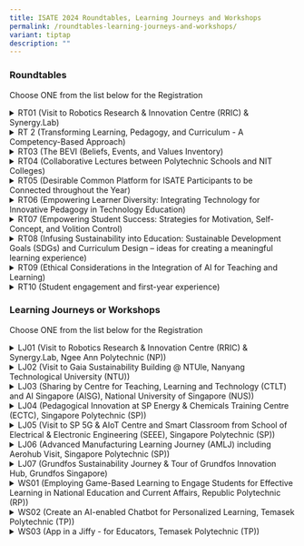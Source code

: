 ```yaml
---
title: ISATE 2024 Roundtables, Learning Journeys and Workshops
permalink: /roundtables-learning-journeys-and-workshops/
variant: tiptap
description: ""
---
```

<h3>Roundtables</h3>
<p>Choose ONE from the list below for the Registration</p>
<div data-type="detailGroup" class="isomer-accordion isomer-accordion-white">
<details class="isomer-details">
<summary>RT01 (Visit to Robotics Research &amp; Innovation Centre (RRIC) &amp;
Synergy.Lab)</summary>
<div data-type="detailsContent" class="isomer-details-content">
<p>At RRIC, the participants will be introduced to robotic projects that
collaborate with industries (NParks, SingHealth, Moovita). These robotic
projects are to support industry needs and to optimize commercial operations.</p>
<p>At Synergy.Lab, the participants will learn the integration of solar energy
and Electric Vehicle charging infrastructure. The Synergy.lab serves as
an integrated ‘control centre’ for the various smart mobility technologies
on campus, incorporating advanced data analysis and simulation capabilities.
The lab facilitates research to enhance the ecosystem’s efficiency by monitoring
and analysing data such as solar power generation, as well as EV charging
load and energy consumption.</p>
<p></p>
</div>
</details>
<details class="isomer-details">
<summary>RT 2 (Transforming Learning, Pedagogy, and Curriculum - A Competency-Based
Approach)</summary>
<div data-type="detailsContent" class="isomer-details-content">
<p>The focus of this roundtable will be on shifting from traditional, content-driven
teaching methods to a competency-based approach, which emphasizes mastery
of skills and knowledge. The need to align curriculum with real-world competencies
demanded by employers and society will be discussed together with the importance
of fostering critical thinking, collaboration, communication, and creativity
skills, essential for success in the 21st-century workforce.</p>
<p>Key themes include personalized learning pathways tailored to individual
student needs, leveraging technology for interactive and immersive learning
experiences, and integrating real-world applications into the curriculum
to enhance relevance and engagement. Challenges such as standardization
versus flexibility, assessment methodologies, and teacher training will
also be addressed. NYP will share contextualized examples in the areas
of personalized learning pathways to guide the discussion.</p>
</div>
</details>
<details class="isomer-details">
<summary>RT03 (The BEVI (Beliefs, Events, and Values Inventory)</summary>
<div data-type="detailsContent" class="isomer-details-content">
<p>Many engineering courses do not have a good measurement tool to track
students' progress in their beliefs and values. This roundtable discussion
will focus on the BEVI (Beliefs, Events, and Values Inventory), a robust
analytic tool spanning education, research and leadership. With over 30
years of research backing, BEVI offers a comprehensive understanding of
beliefs, values, and life events, fostering learning, growth, and transformation.</p>
<p>Participants will explore its adaptability, reliability, and applicability
across diverse settings, and delve into its theoretical underpinnings and
practical benefits. Let's discuss how BEVI can empower individuals, groups,
and organizations to navigate complex processes and outcomes, shaping a
path towards personal and collective development.</p>
<p>For more details on the BEVI, please go to: <a href="https://thebevi.com" rel="noopener noreferrer nofollow" target="_blank">https://thebevi.com</a>
</p>
</div>
</details>
<details class="isomer-details">
<summary>RT04 (Collaborative Lectures between Polytechnic Schools and NIT Colleges)</summary>
<div data-type="detailsContent" class="isomer-details-content">
<p>The aim of this roundtable is to delve into possible approaches for student
guidance through Collaborative Lectures between Polytechnic Schools and
NIT College.</p>
<p>Students today study in a different way than in the past, thanks to technological
advancements, particularly in the form of AI tools such as ChatGPT, Copilot,
Gemini, and so on. As such, there is a need to shift from the current one-way
imparting knowledge strategies to become two-ways or multiple ways, with
greater student involvement in the lecture components.</p>
<p>One of the key takeaways from this roundtable is to be a set of guiding
questions for each pair of participating institution’s planning and execution.
Also, the pedagogy aspect and methodologies involved will be brought up
for discussion as well.</p>
</div>
</details>
<details class="isomer-details">
<summary>RT05 (Desirable Common Platform for ISATE Participants to be Connected
throughout the Year)</summary>
<div data-type="detailsContent" class="isomer-details-content">
<p>In this roundtable, we will explore the key features of a common platform
for ISATE participants to network, collaborate with and learn from each
other throughout the year.</p>
<p>Roundtable participants will be actively involved in contributing towards
development of this platform by sharing their insights, experiences and
preferences so that the platform will reflect the diverse needs and perspectives
of its intended users.</p>
</div>
</details>
<details class="isomer-details">
<summary>RT06 (Empowering Learner Diversity: Integrating Technology for Innovative
Pedagogy in Technology Education)</summary>
<div data-type="detailsContent" class="isomer-details-content">
<p>In this roundtable, we will explore innovative pedagogical approaches
that leverage technology to empower learner diversity in technology education.
By examining these methods, we aim to uncover practical strategies for
creating inclusive learning environments where all students can thrive.</p>
<p>Participants will have the opportunity to learn from examples of successful
technology integration for innovative pedagogy from diverse educational
institutions. These case studies will provide valuable insights into effective
strategies and inspire educators with tangible ideas they can implement
in their own teaching contexts.</p>
<p>Through sharing of best practices in integrating technology to address
learner diversity, as well as exploring challenges faced, we can work towards
fostering equitable learning experiences for all students. At the end of
the roundtable, participants will take away actionable insights and key
takeaways to apply in their own classrooms and institutions.</p>
</div>
</details>
<details class="isomer-details">
<summary>RT07 (Empowering Student Success: Strategies for Motivation, Self-Concept,
and Volition Control)</summary>
<div data-type="detailsContent" class="isomer-details-content">
<p>This roundtable delves into the intricate relationship between the three
vital elements (motivation, self-concept and volition control) and self-regulated
learning elements. It aims to explore how these three elements intersect
with the principles of self-regulated learning to enhance students' academic
performance and personal development.</p>
<p>By examining the interconnectedness of these elements and sharing insights
on fostering self-regulated learners, educators can develop comprehensive
strategies to empower students to succeed academically and thrive personally.</p>
</div>
</details>
<details class="isomer-details">
<summary>RT08 (Infusing Sustainability into Education: Sustainable Development
Goals (SDGs) and Curriculum Design – ideas for creating a meaningful learning
experience)</summary>
<div data-type="detailsContent" class="isomer-details-content">
<p>This roundtable seeks to interactively engage participants to discuss
the best ways to introduce and infuse the SDGs into curriculum. How can
this be done efficiently, yet sustainably and what would be some of the
best ways we can ensure there is meaningful learning rather than the checking
of boxes. Participants will also be given an opportunity to discuss possible
approaches to measure the success of such integration, by engaging in critical
discourse with fellow participants attending the roundtable.</p>
</div>
</details>
<details class="isomer-details">
<summary>RT09 (Ethical Considerations in the Integration of AI for Teaching and
Learning)</summary>
<div data-type="detailsContent" class="isomer-details-content">
<p>Artificial Intelligence (AI) has become a transformative influence in
the education industry, reshaping the delivery of teaching and learning.
It introduces both opportunities and challenges in this context. AI technologies,
exemplified by tools like ChatGPT, have the capacity to revolutionize the
creation of various content types, such as text, images, art, music, or
programming code. This can result in the development of dynamic and interactive
teaching materials designed to engage students more effectively. However,
the same AI tools could be misused to generate academic work, such as assignments
or final year reports, potentially leading to unethical behavior and academic
misconduct when used without proper declaration or authorization.</p>
<p>While AI technologies may pose a threat to academic integrity, they also
offer significant advantages. AI enhances users' capabilities, both positively
and negatively. Therefore, it is crucial for students and educators to
receive guidance on the benefits and limitations of AI technologies, enabling
ethical usage and upholding academic integrity. The objective is to strike
a balance between harnessing the transformative potential of AI and safeguarding
against unintended and unethical consequences. This requires collaborative
efforts among stakeholders, including educators, to establish comprehensive
frameworks aligning AI advancements with academic integrity, human values,
ethical standards, and societal expectations.</p>
<p>This roundtable session aims to foster discussions on ethical considerations
in the implementation of AI for teaching and learning.</p>
<p>The topics to be explored in this session include, but are not limited
to:</p>
<p>• An overview of various AI technologies for teaching and learning</p>
<p>• Potential academic threats and challenges associated with AI</p>
<p>• AI Ethics and Governance in Education</p>
<p>• Awareness of AI Ethics and Governance</p>
<p>• Tools and technologies for AI Ethics and Governance</p>
</div>
</details>
<details class="isomer-details">
<summary>RT10 (Student engagement and first-year experience)</summary>
<div data-type="detailsContent" class="isomer-details-content">
<p>The roundtable discussion will focus on the crucial topic of student engagement,
the first-year experience in studies, and strategies for supporting incoming
students to seamlessly integrate into the learning community. Recognizing
the pivotal role of the initial year in shaping students' learning path
and overall study experience, this discussion aims to explore innovative
approaches, best practices, and challenges in fostering student engagement
and facilitating a smooth transition for newcomers.</p>
<p>Participants are invited to discuss and share insights on orientation
programs, mentorship schemes, study support services, or any other practices
aiming at enhancing student retention, satisfaction, and success.</p>
<p>By addressing key issues and sharing practical solutions, this round table
seeks to empower educators, administrators, and stakeholders to create
inclusive, supportive environments that nurture the holistic development
of all students within the learning community.</p>
</div>
</details>
</div>
<p></p>
<h3>Learning Journeys or Workshops</h3>
<p>Choose ONE from the list below for the Registration</p>
<p></p>
<div data-type="detailGroup" class="isomer-accordion isomer-accordion-white">
<details class="isomer-details">
<summary>LJ01 (Visit to Robotics Research &amp; Innovation Centre (RRIC) &amp;
Synergy.Lab, Ngee Ann Polytechnic (NP))</summary>
<div data-type="detailsContent" class="isomer-details-content">
<p>At RRIC, the participants will be introduced to robotic projects that
collaborate with industries (NParks, SingHealth, Moovita). These robotic
projects are to support industry needs and to optimize commercial operations.</p>
<p>At Synergy.Lab, the participants will learn the integration of solar energy
and Electric Vehicle charging infrastructure. The Synergy.lab serves as
an integrated ‘control centre’ for the various smart mobility technologies
on campus, incorporating advanced data analysis and simulation capabilities.
The lab facilitates research to enhance the ecosystem’s efficiency by monitoring
and analysing data such as solar power generation, as well as EV charging
load and energy consumption.</p>
</div>
</details>
<details class="isomer-details">
<summary>LJ02 (Visit to Gaia Sustainability Building @ NTUle, Nanyang Technological
University (NTU))</summary>
<div data-type="detailsContent" class="isomer-details-content">
<p>1. Tour of Nanyang Business School (NBS) and Net Zero emission building</p>
<p>2. Sharing of NBS philosophy for the design of the Net Zero Emission Building</p>
</div>
</details>
<details class="isomer-details">
<summary>LJ03 (Sharing by Centre for Teaching, Learning and Technology (CTLT) and
AI Singapore (AISG), National University of Singapore (NUS))</summary>
<div data-type="detailsContent" class="isomer-details-content">
<p>Part 1 – CTLT:</p>
<p>• Major functions supported by CTLT (Professional Development, Instructional
Technology)</p>
<p>• NUS AI + TEL initiative</p>
<p>Part 2 – AISG:</p>
<p>Participants will get to deepen their knowledge and understanding of the
latest AI methodologies, facilities, tools, and applications, from both
the industry and government’s perspectives.</p>
</div>
</details>
<details class="isomer-details">
<summary>LJ04 (Pedagogical Innovation at SP Energy &amp; Chemicals Training Centre
(ECTC), Singapore Polytechnic (SP))</summary>
<div data-type="detailsContent" class="isomer-details-content">
<p>The SP Energy &amp; Chemicals Training Centre is an integrated training
hub comprising of a suite of chemical engineering laboratories, which houses
key unit operations typically found in the Energy &amp; Chemicals sector.
Participants will be able to learn how authentic hands-on training are
crafted for students to apply knowledge into real practice in a simulated
safe environment. Participants will also learn the various digital tools
that are used to support the training.</p>
</div>
</details>
<details class="isomer-details">
<summary>LJ05 (Visit to SP 5G &amp; AIoT Centre and Smart Classroom from School
of Electrical &amp; Electronic Engineering (SEEE), Singapore Polytechnic
(SP))</summary>
<div data-type="detailsContent" class="isomer-details-content">
<p><u>Part 1 – 5G &amp; AIoT:</u>
</p>
<p>·&nbsp;&nbsp;&nbsp;&nbsp; Learn interesting concepts through topics like
5G Overview, Introduction to AIoT</p>
<p>·&nbsp;&nbsp;&nbsp;&nbsp; Get to know the top 5G &amp; AIoT uses cases
and explore how features such as ultra-low latency, high speed connectivity,
massive sensor data of 5G &amp; AIoT can enable key drivers such as real
time cloud computing, intelligent control and AI that are transforming
your industry</p>
<p>·&nbsp;&nbsp;&nbsp;&nbsp; Engaging discussions on how 5G &amp; AIoT together
can benefit the company and workforce</p>
<p><u>Part 2 –&nbsp;Smart Classroom:</u>
<br>Explore the smart learning space at EEE - an educational ecosystem that
integrates advanced technology to facilitate a dynamic, interactive, and
personalized learning experience. It is characterized by its adaptability,
responsiveness, and ability to cater to the individual needs of students.
This learning environment fosters a culture of connectivity, creativity,
and innovation, which not only enhances the learning process but also prepares
students for the digital world, making education a truly transformative
experience.</p>
</div>
</details>
<details class="isomer-details">
<summary>LJ06 (Advanced Manufacturing Learning Journey (AMLJ) including Aerohub
Visit, Singapore Polytechnic (SP))</summary>
<div data-type="detailsContent" class="isomer-details-content">
<p>1. Gain an insight into Singapore’s manufacturing industry landscape in
terms of harnessing smart manufacturing technology</p>
<p>2. Learn about how SP-AMLJ is bridging the skill gaps between Industry
and IHL by fostering partnership with Industry</p>
<p>3. Learn about how Aerohub facilities are used to support the Diploma
in Aeronautical Engineering.</p>
</div>
</details>
<details class="isomer-details">
<summary>LJ07 (Grundfos Sustainability Journey &amp; Tour of Grundfos Innovation
Hub, Grundfos Singapore)</summary>
<div data-type="detailsContent" class="isomer-details-content">
<p>Demystifying Grundfos’ sustainability spirit, inherited from a Danish
company and thrive in Singapore.</p>
<p>·&nbsp;&nbsp;&nbsp;&nbsp;&nbsp;&nbsp; Get to know Grundfos, be inspired
by its sustainability journey, plus Q&amp;A with Grundfos’ colleagues</p>
<p>·&nbsp;&nbsp;&nbsp;&nbsp;&nbsp;&nbsp; Understanding of tool (Sizing +
Energy Check) to optimize pumping systems</p>
<p>Tour of Grundfos Innovation Hub to Experience new technology from Grundfos
(2 applications / demo units)</p>
</div>
</details>
<details class="isomer-details">
<summary>WS01 (Employing Game-Based Learning to Engage Students for Effective Learning
in National Education and Current Affairs, Republic Polytechnic (RP))</summary>
<div data-type="detailsContent" class="isomer-details-content">
<p>Imagine a world where students are engaged in learning difficult subjects
and appreciate the value of what they are learning. In reality, students
are inundated with National Education (NE) messaging and current affairs
topics since young, and have the impression that such lessons are dull
and irrelevant to their lives.</p>
<p>Our team found a solution that is working for us. “Diplomats… in Space!”
is an innovative multiplayer card game that is designed to change this
impression by immersing students in strategic and thought-provoking Game-Based
Learning. Students will interact with game elements and gain insights into
how their decisions can affect the outcomes, which mirror scenarios and
events in the real world, as well as illustrate national and international
initiatives and frameworks.</p>
<p>In this workshop, participants will get to experience the game, appreciate
how Game-Based Learning helps students understand complex issues and they
will hear from the designers of the game, their experience and tacit knowledge
in designing the game from concept to delivery.</p>
</div>
</details>
<details class="isomer-details">
<summary>WS02 (Create an AI-enabled Chatbot for Personalized Learning, Temasek
Polytechnic (TP))</summary>
<div data-type="detailsContent" class="isomer-details-content">
<p>This hands-on workshop aims to explore how AI-enabled chatbots can engage
learners in a personalised and human way, serving various educational purposes
like knowledge acquisition, formative assessment, administrative tasks,
and project guidance. The activities will focus on creating and deploying
chatbots using Dialogflow without the need for any form of coding or programming
skills. This training demonstrates the use of some basic features in Dialogflow
and how to integrate the chatbot through Telegram, enhancing student engagement
and achieving personalised learning. Join us to discover how to utilise
rich media responses, like emojis, images, and hyperlinks, for a more meaningful
chatbot experience.</p>
</div>
</details>
<details class="isomer-details">
<summary>WS03 (App in a Jiffy - for Educators, Temasek Polytechnic (TP))</summary>
<div data-type="detailsContent" class="isomer-details-content">
<p>In this workshop, participants will gain knowledge on how to develop a
secure and customizable mobile app using Microsoft Power Automate and Power
Apps.</p>
<p>Currently, for some of the academic, project, and student-related routine
tasks, human intervention is still necessary. Furthermore, the tasks are
time-consuming, require a lot of manpower, and must be repeated every semester.
The messages conveyed to the users––in the form of mass emails, reminders,
and warnings––are also not personalized.</p>
<p>By adopting end-to-end cloud automation platform technology in education,
repetitive tasks and personalized messages can be automated and sent to
users respectively. Additionally, less human intervention is required,
thereby saving man-hours, minimizing errors, and increasing scalability.
Furthermore, as this platform can be accessed anytime, anywhere, efficiency
and productivity are improved to new heights.</p>
<p>Pairing seamlessly with Power Automate, these tools become a powerhouse
for automation. Say goodbye to repetitive tasks and hello to newfound efficiency.</p>
</div>
</details>
</div>
<p></p>
<p></p>
<p></p>